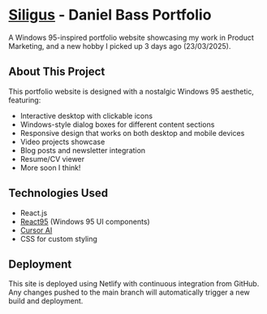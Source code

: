 # [Siligus](www.siligus.com) - Daniel Bass Portfolio

A Windows 95-inspired portfolio website showcasing my work in Product Marketing, and a new hobby I picked up 3 days ago (23/03/2025).

## About This Project

This portfolio website is designed with a nostalgic Windows 95 aesthetic, featuring:

- Interactive desktop with clickable icons
- Windows-style dialog boxes for different content sections
- Responsive design that works on both desktop and mobile devices
- Video projects showcase
- Blog posts and newsletter integration
- Resume/CV viewer
- More soon I think!

## Technologies Used

- React.js
- [React95](https://github.com/react95-io/React95) (Windows 95 UI components)
- [Cursor AI](https://www.cursor.com/)
- CSS for custom styling

## Deployment

This site is deployed using Netlify with continuous integration from GitHub. Any changes pushed to the main branch will automatically trigger a new build and deployment.